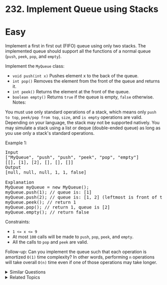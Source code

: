 # 232. Implement Queue using Stacks

# Easy

Implement a first in first out (FIFO) queue using only two stacks. The implemented queue should support all the functions of a normal queue (`push`, `peek`, `pop`, and `empty`).

Implement the `MyQueue` class:

- `void push(int x)` Pushes element x to the back of the queue.
- `int pop()` Removes the element from the front of the queue and returns it.
- `int peek()` Returns the element at the front of the queue.
- `boolean empty()` Returns `true` if the queue is empty, `false` otherwise.
Notes:

You must use only standard operations of a stack, which means only `push to top`, `peek/pop from top`, `size`, and `is empty` operations are valid.
Depending on your language, the stack may not be supported natively. You may simulate a stack using a list or deque (double-ended queue) as long as you use only a stack's standard operations.


Example 1:

<pre>
Input
["MyQueue", "push", "push", "peek", "pop", "empty"]
[[], [1], [2], [], [], []]
Output
[null, null, null, 1, 1, false]

Explanation
MyQueue myQueue = new MyQueue();
myQueue.push(1); // queue is: [1]
myQueue.push(2); // queue is: [1, 2] (leftmost is front of the queue)
myQueue.peek(); // return 1
myQueue.pop(); // return 1, queue is [2]
myQueue.empty(); // return false
</pre>

Constraints:

-   `1 <= x <= 9`
-   At most `100` calls will be made to `push`, `pop`, `peek`, and `empty`.
-   All the calls to `pop` and `peek` are valid.

Follow-up: Can you implement the queue such that each operation is amortized `O(1)` time complexity? In other words, performing `n` operations will take overall `O(n)` time even if one of those operations may take longer.

<details>
<summary> Similar Questions </summary>

-   `Implement Stack using Queues - Easy`

</details>

<details>
<summary> Related Topics </summary>

-   `Stack`
-   `Design`
-   `Queue`

</details>
